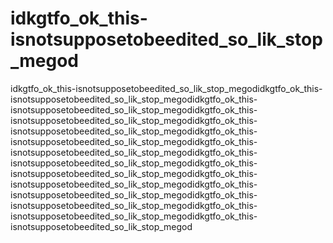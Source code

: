 # idkgtfo_ok_this-isnotsupposetobeedited_so_lik_stop_megod
idkgtfo_ok_this-isnotsupposetobeedited_so_lik_stop_megodidkgtfo_ok_this-isnotsupposetobeedited_so_lik_stop_megodidkgtfo_ok_this-isnotsupposetobeedited_so_lik_stop_megodidkgtfo_ok_this-isnotsupposetobeedited_so_lik_stop_megodidkgtfo_ok_this-isnotsupposetobeedited_so_lik_stop_megodidkgtfo_ok_this-isnotsupposetobeedited_so_lik_stop_megodidkgtfo_ok_this-isnotsupposetobeedited_so_lik_stop_megodidkgtfo_ok_this-isnotsupposetobeedited_so_lik_stop_megodidkgtfo_ok_this-isnotsupposetobeedited_so_lik_stop_megodidkgtfo_ok_this-isnotsupposetobeedited_so_lik_stop_megodidkgtfo_ok_this-isnotsupposetobeedited_so_lik_stop_megodidkgtfo_ok_this-isnotsupposetobeedited_so_lik_stop_megodidkgtfo_ok_this-isnotsupposetobeedited_so_lik_stop_megodidkgtfo_ok_this-isnotsupposetobeedited_so_lik_stop_megod
